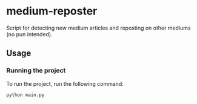 # medium-reposter

Script for detecting new medium articles and reposting on other mediums (no pun intended).

## Usage

### Running the project

To run the project, run the following command:

```bash
python main.py
```

